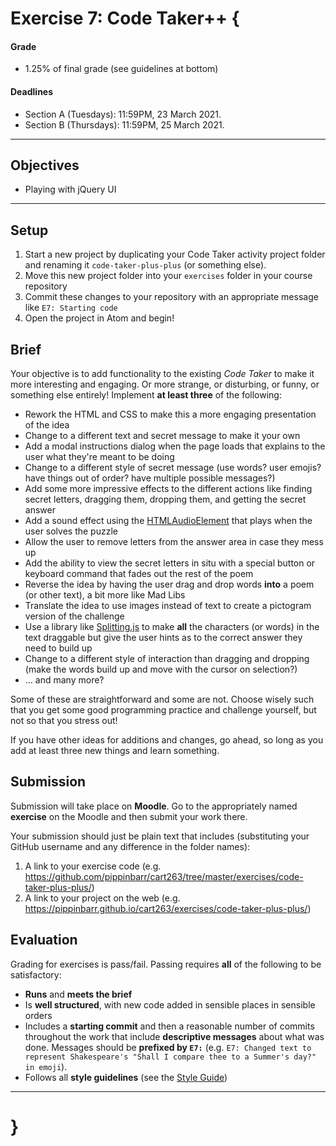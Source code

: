 # Exercise 7: Code Taker++ {

#### Grade
- 1.25% of final grade (see guidelines at bottom)  

#### Deadlines
- Section A (Tuesdays): 11:59PM, 23 March 2021.
- Section B (Thursdays): 11:59PM, 25 March 2021.

---

## Objectives
* Playing with jQuery UI

---

## Setup

1. Start a new project by duplicating your Code Taker activity project folder and renaming it `code-taker-plus-plus` (or something else).
2. Move this new project folder into your `exercises` folder in your course repository
3. Commit these changes to your repository with an appropriate message like `E7: Starting code`
4. Open the project in Atom and begin!

## Brief

Your objective is to add functionality to the existing *Code Taker* to make it more interesting and engaging. Or more strange, or disturbing, or funny, or something else entirely! Implement **at least three** of the following:

* Rework the HTML and CSS to make this a more engaging presentation of the idea
* Change to a different text and secret message to make it your own
* Add a modal instructions dialog when the page loads that explains to the user what they're meant to be doing
* Change to a different style of secret message (use words? user emojis? have things out of order? have multiple possible messages?)
* Add some more impressive effects to the different actions like finding secret letters, dragging them, dropping them, and getting the secret answer
* Add a sound effect using the [HTMLAudioElement](https://developer.mozilla.org/en-US/docs/Web/API/HTMLAudioElement#basic_usage) that plays when the user solves the puzzle
* Allow the user to remove letters from the answer area in case they mess up
* Add the ability to view the secret letters in situ with a special button or keyboard command that fades out the rest of the poem
* Reverse the idea by having the user drag and drop words **into** a poem (or other text), a bit more like Mad Libs
* Translate the idea to use images instead of text to create a pictogram version of the challenge
* Use a library like [Splitting.js](https://splitting.js.org/guide.html) to make **all** the characters (or words) in the text draggable but give the user hints as to the correct answer they need to build up
* Change to a different style of interaction than dragging and dropping (make the words build up and move with the cursor on selection?)
* ... and many more?

Some of these are straightforward and some are not. Choose wisely such that you get some good programming practice and challenge yourself, but not so that you stress out!

If you have other ideas for additions and changes, go ahead, so long as you add at least three new things and learn something.

## Submission

Submission will take place on **Moodle**. Go to the appropriately named **exercise** on the Moodle and then submit your work there.

Your submission should just be plain text that includes (substituting your GitHub username and any difference in the folder names):

1. A link to your exercise code (e.g. https://github.com/pippinbarr/cart263/tree/master/exercises/code-taker-plus-plus/)
2. A link to your project on the web (e.g. https://pippinbarr.github.io/cart263/exercises/code-taker-plus-plus/)

## Evaluation

Grading for exercises is pass/fail. Passing requires **all** of the following to be satisfactory:

- **Runs** and **meets the brief**
- Is **well structured**, with new code added in sensible places in sensible orders
- Includes a **starting commit** and then a reasonable number of commits throughout the work that include **descriptive messages** about what was done. Messages should be **prefixed by `E7:`** (e.g. `E7: Changed text to represent Shakespeare's "Shall I compare thee to a Summer's day?" in emoji`).
- Follows all **style guidelines** (see the [Style Guide](../guides/style-guide.md))

---

# }

